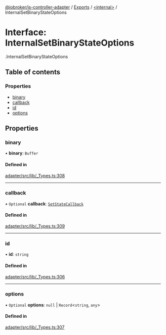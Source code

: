 [@iobroker/js-controller-adapter](../README.md) / [Exports](../modules.md) / [<internal\>](../modules/internal_.md) / InternalSetBinaryStateOptions

# Interface: InternalSetBinaryStateOptions

[<internal>](../modules/internal_.md).InternalSetBinaryStateOptions

## Table of contents

### Properties

- [binary](internal_.InternalSetBinaryStateOptions.md#binary)
- [callback](internal_.InternalSetBinaryStateOptions.md#callback)
- [id](internal_.InternalSetBinaryStateOptions.md#id)
- [options](internal_.InternalSetBinaryStateOptions.md#options)

## Properties

### binary

• **binary**: `Buffer`

#### Defined in

[adapter/src/lib/_Types.ts:308](https://github.com/ioBroker/ioBroker.js-controller/blob/7c5470f2/packages/adapter/src/lib/_Types.ts#L308)

___

### callback

• `Optional` **callback**: [`SetStateCallback`](../modules/internal_.md#setstatecallback)

#### Defined in

[adapter/src/lib/_Types.ts:309](https://github.com/ioBroker/ioBroker.js-controller/blob/7c5470f2/packages/adapter/src/lib/_Types.ts#L309)

___

### id

• **id**: `string`

#### Defined in

[adapter/src/lib/_Types.ts:306](https://github.com/ioBroker/ioBroker.js-controller/blob/7c5470f2/packages/adapter/src/lib/_Types.ts#L306)

___

### options

• `Optional` **options**: ``null`` \| `Record`<`string`, `any`\>

#### Defined in

[adapter/src/lib/_Types.ts:307](https://github.com/ioBroker/ioBroker.js-controller/blob/7c5470f2/packages/adapter/src/lib/_Types.ts#L307)
